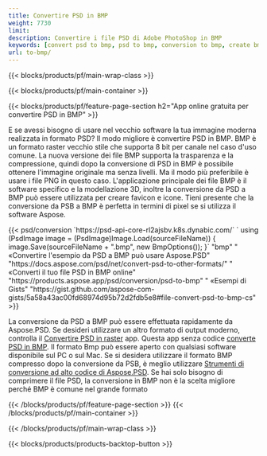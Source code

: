 ```yaml
---
title: Convertire PSD in BMP
weight: 7730
limit: 
description: Convertire i file PSD di Adobe PhotoShop in BMP
keywords: [convert psd to bmp, psd to bmp, conversion to bmp, create bmp from psd, print psd as bmp]
url: to-bmp/
---
```


{{< blocks/products/pf/main-wrap-class >}}

{{< blocks/products/pf/main-container >}}

{{< blocks/products/pf/feature-page-section h2="App online gratuita per convertire PSD in BMP" >}}
<p>E se avessi bisogno di usare nel vecchio software la tua immagine moderna realizzata in formato PSD? Il modo migliore è convertire PSD in BMP. BMP è un formato raster vecchio stile che supporta 8 bit per canale nel caso d'uso comune. La nuova versione dei file BMP supporta la trasparenza e la compressione, quindi dopo la conversione di PSD in BMP è possibile ottenere l'immagine originale ma senza livelli. Ma il modo più preferibile è usare i file PNG in questo caso. L'applicazione principale dei file BMP è il software specifico e la modellazione 3D, inoltre la conversione da PSD a BMP può essere utilizzata per creare favicon e icone. Tieni presente che la conversione da PSB a BMP è perfetta in termini di pixel se si utilizza il software Aspose.</p>
{{< psd/conversion `https://psd-api-core-rl2ajsbv.k8s.dynabic.com/` 
`    using (PsdImage image = (PsdImage)Image.Load(sourceFileName))
    {
        image.Save(sourceFileName + ".bmp",  new BmpOptions());
    }` 
	"bmp" "
«Convertire l'esempio da PSD a BMP può usare Aspose.PSD"  "https://docs.aspose.com/psd/net/convert-psd-to-other-formats/" "
«Converti il tuo file PSD in BMP online" "https://products.aspose.app/psd/conversion/psd-to-bmp" "
«Esempi di Gists" "https://gist.github.com/aspose-com-gists/5a58a43ac00fd68974d95b72d2fdb5e8#file-convert-psd-to-bmp-cs" >}}
<p>La conversione da PSD a BMP può essere effettuata rapidamente da Aspose.PSD. Se desideri utilizzare un altro formato di output moderno, controlla il <a href="/psd/convert">Convertire PSD in raster</a> app. Questa app senza codice <a href="/psd/convert/to-bmp">converte PSD in BMP</a>. Il formato Bmp può essere aperto con qualsiasi software disponibile sul PC o sul Mac. Se si desidera utilizzare il formato BMP compresso dopo la conversione da PSB, è meglio utilizzare <a href="/psd">Strumenti di conversione ad alto codice di Aspose.PSD</a>. Se hai solo bisogno di comprimere il file PSD, la conversione in BMP non è la scelta migliore perché BMP è comune nel grande formato</p>
{{< /blocks/products/pf/feature-page-section >}}
{{< /blocks/products/pf/main-container >}}


{{< /blocks/products/pf/main-wrap-class >}}

{{< blocks/products/products-backtop-button >}}
